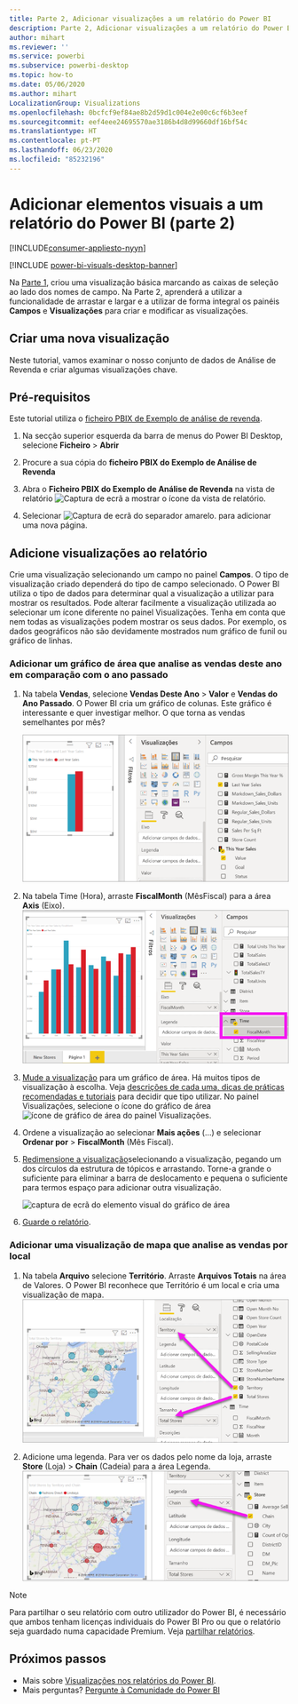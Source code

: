 ```yaml
---
title: Parte 2, Adicionar visualizações a um relatório do Power BI
description: Parte 2, Adicionar visualizações a um relatório do Power BI
author: mihart
ms.reviewer: ''
ms.service: powerbi
ms.subservice: powerbi-desktop
ms.topic: how-to
ms.date: 05/06/2020
ms.author: mihart
LocalizationGroup: Visualizations
ms.openlocfilehash: 0bcfcf9ef84ae8b2d59d1c004e2e00c6cf6b3eef
ms.sourcegitcommit: eef4eee24695570ae3186b4d8d99660df16bf54c
ms.translationtype: HT
ms.contentlocale: pt-PT
ms.lasthandoff: 06/23/2020
ms.locfileid: "85232196"
---
```

# <a name="add-visuals-to-a-power-bi-report-part-2"></a>Adicionar elementos visuais a um relatório do Power BI (parte 2)

[!INCLUDE[consumer-appliesto-nyyn](../includes/consumer-appliesto-nyyn.md)]    

[!INCLUDE [power-bi-visuals-desktop-banner](../includes/power-bi-visuals-desktop-banner.md)]

Na [Parte 1](power-bi-report-add-visualizations-i.md), criou uma visualização básica marcando as caixas de seleção ao lado dos nomes de campo.  Na Parte 2, aprenderá a utilizar a funcionalidade de arrastar e largar e a utilizar de forma integral os painéis **Campos** e **Visualizações** para criar e modificar as visualizações.


## <a name="create-a-new-visualization"></a>Criar uma nova visualização
Neste tutorial, vamos examinar o nosso conjunto de dados de Análise de Revenda e criar algumas visualizações chave.

## <a name="prerequisites"></a>Pré-requisitos

Este tutorial utiliza o [ficheiro PBIX de Exemplo de análise de revenda](https://download.microsoft.com/download/9/6/D/96DDC2FF-2568-491D-AAFA-AFDD6F763AE3/Retail%20Analysis%20Sample%20PBIX.pbix).

1. Na secção superior esquerda da barra de menus do Power BI Desktop, selecione **Ficheiro** > **Abrir**
   
2. Procure a sua cópia do **ficheiro PBIX do Exemplo de Análise de Revenda**

1. Abra o **Ficheiro PBIX do Exemplo de Análise de Revenda** na vista de relatório ![Captura de ecrã a mostrar o ícone da vista de relatório](media/power-bi-visualization-kpi/power-bi-report-view.png).

1. Selecionar ![Captura de ecrã do separador amarelo.](media/power-bi-visualization-kpi/power-bi-yellow-tab.png) para adicionar uma nova página.

## <a name="add-visualizations-to-the-report"></a>Adicione visualizações ao relatório

Crie uma visualização selecionando um campo no painel **Campos**. O tipo de visualização criado dependerá do tipo de campo selecionado. O Power BI utiliza o tipo de dados para determinar qual a visualização a utilizar para mostrar os resultados. Pode alterar facilmente a visualização utilizada ao selecionar um ícone diferente no painel Visualizações. Tenha em conta que nem todas as visualizações podem mostrar os seus dados. Por exemplo, os dados geográficos não são devidamente mostrados num gráfico de funil ou gráfico de linhas. 


### <a name="add-an-area-chart-that-looks-at-this-years-sales-compared-to-last-year"></a>Adicionar um gráfico de área que analise as vendas deste ano em comparação com o ano passado

1. Na tabela **Vendas**, selecione **Vendas Deste Ano** > **Valor** e **Vendas do Ano Passado**. O Power BI cria um gráfico de colunas.  Este gráfico é interessante e quer investigar melhor. O que torna as vendas semelhantes por mês?  
   
   ![Captura de ecrã a mostrar um gráfico de colunas](media/power-bi-report-add-visualizations-ii/power-bi-start.png)

2. Na tabela Time (Hora), arraste **FiscalMonth** (MêsFiscal) para a área **Axis** (Eixo).  
   ![Captura de ecrã a mostrar um gráfico de colunas com FiscalMonth (Mês Fiscal) como eixo](media/power-bi-report-add-visualizations-ii/power-bi-fiscalmonth.png)

3. [Mude a visualização](power-bi-report-change-visualization-type.md) para um gráfico de área.  Há muitos tipos de visualização à escolha. Veja [descrições de cada uma, dicas de práticas recomendadas e tutoriais](power-bi-visualization-types-for-reports-and-q-and-a.md) para decidir que tipo utilizar. No painel Visualizações, selecione o ícone do gráfico de área ![ícone de gráfico de área do painel Visualizações](media/power-bi-report-add-visualizations-ii/power-bi-area-chart.png).

4. Ordene a visualização ao selecionar **Mais ações** (...) e selecionar **Ordenar por** >  **FiscalMonth** (Mês Fiscal).

5. [Redimensione a visualização](power-bi-visualization-move-and-resize.md)selecionando a visualização, pegando um dos círculos da estrutura de tópicos e arrastando. Torne-a grande o suficiente para eliminar a barra de deslocamento e pequena o suficiente para termos espaço para adicionar outra visualização.
   
   ![captura de ecrã do elemento visual do gráfico de área](media/power-bi-report-add-visualizations-ii/pbi_part2_7b.png)
6. [Guarde o relatório](../create-reports/service-report-save.md).

### <a name="add-a-map-visualization-that-looks-at-sales-by-location"></a>Adicionar uma visualização de mapa que analise as vendas por local

1. Na tabela **Arquivo** selecione **Território**. Arraste **Arquivos Totais** na área de Valores. O Power BI reconhece que Território é um local e cria uma visualização de mapa.  
   ![Gráfico de área](media/power-bi-report-add-visualizations-ii/power-bi-map1.png)

2. Adicione uma legenda.  Para ver os dados pelo nome da loja, arraste **Store** (Loja) > **Chain** (Cadeia) para a área Legenda.  
   ![tela de relatórios com uma seta a apontar da Cadeia na lista de campos para a Cadeia no registo Legenda](media/power-bi-report-add-visualizations-ii/power-bi-chain.png)

> [!NOTE]
> Para partilhar o seu relatório com outro utilizador do Power BI, é necessário que ambos tenham licenças individuais do Power BI Pro ou que o relatório seja guardado numa capacidade Premium. Veja [partilhar relatórios](../collaborate-share/service-share-reports.md).

## <a name="next-steps"></a>Próximos passos
* Mais sobre [Visualizações nos relatórios do Power BI](power-bi-report-visualizations.md).  
* Mais perguntas? [Pergunte à Comunidade do Power BI](https://community.powerbi.com/)


